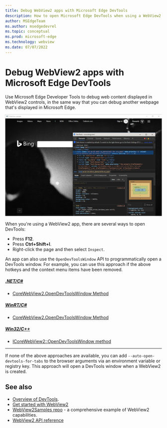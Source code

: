 ```yaml
---
title: Debug WebView2 apps with Microsoft Edge DevTools
description: How to open Microsoft Edge DevTools when using a WebView2 app.
author: MSEdgeTeam
ms.author: msedgedevrel
ms.topic: conceptual
ms.prod: microsoft-edge
ms.technology: webview
ms.date: 07/07/2022
---
```

# Debug WebView2 apps with Microsoft Edge DevTools

Use Microsoft Edge Developer Tools to debug web content displayed in WebView2 controls, in the same way that you can debug another webpage that's displayed in Microsoft Edge.

![DevTools debugging in a WebView2 control](./debug-devtools-images/f12.png)

When you're using a WebView2 app, there are several ways to open DevTools:

*  Press **F12**.
*  Press **Ctrl+Shift+I**.
*  Right-click the page and then select `Inspect`.

An app can also use the `OpenDevToolsWindow` API to programmatically open a DevTools window.  For example, you can use this approach if the above hotkeys and the context menu items have been removed.

##### [.NET/C#](#tab/dotnetcsharp)

* [CoreWebView2.OpenDevToolsWindow Method](/dotnet/api/microsoft.web.webview2.core.corewebview2.opendevtoolswindow)

##### [WinRT/C#](#tab/winrtcsharp)

* [CoreWebView2.OpenDevToolsWindow Method](/microsoft-edge/webview2/reference/winrt/microsoft_web_webview2_core/corewebview2#opendevtoolswindow)

##### [Win32/C++](#tab/win32cpp)

* [ICoreWebView2::OpenDevToolsWindow method](/microsoft-edge/webview2/reference/win32/icorewebview2#opendevtoolswindow)

---

If none of the above approaches are available, you can add `--auto-open-devtools-for-tabs` to the browser arguments via an environment variable or registry key.  This approach will open a DevTools window when a WebView2 is created.


<!-- ====================================================================== -->
## See also

* [Overview of DevTools](../index.md).
* [Get started with WebView2](../get-started/get-started.md)
* [WebView2Samples repo](https://github.com/MicrosoftEdge/WebView2Samples) - a comprehensive example of WebView2 capabilities.
* [WebView2 API reference](../webview2-api-reference.md)
